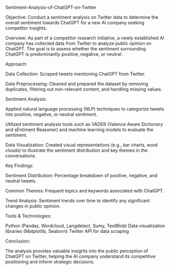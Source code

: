 Sentiment-Analysis-of-ChatGPT-on-Twitter

Objective:
Conduct a sentiment analysis on Twitter data to determine the overall sentiment towards ChatGPT for a new AI company seeking competitor insights.

Overview:
As part of a competitor research initiative, a newly established AI company has collected data from Twitter to analyze public opinion on ChatGPT. The goal is to assess whether the  sentiment surrounding ChatGPT is predominantly positive, negative, or neutral.

Approach:

Data Collection: Scraped tweets mentioning ChatGPT from Twitter.

Data Preprocessing: Cleaned and prepared the dataset by removing duplicates, filtering out non-relevant content, and handling missing values.

Sentiment Analysis:

Applied natural language processing (NLP) techniques to categorize tweets into positive, negative, or neutral sentiment.

Utilized sentiment analysis tools such as VADER (Valence Aware Dictionary and sEntiment Reasoner) and machine learning models to evaluate the sentiment.

Data Visualization: Created visual representations (e.g., bar charts, word clouds) to illustrate the sentiment distribution and key themes in the conversations.

Key Findings:

Sentiment Distribution: Percentage breakdown of positive, negative, and neutral tweets.

Common Themes: Frequent topics and keywords associated with ChatGPT.

Trend Analysis: Sentiment trends over time to identify any significant changes in public opinion.

Tools & Technologies:

Python (Pandas, Wordcloud, Langdetect, Sumy, TextBlob)
Data visualization libraries (Matplotlib, Seaborn)
Twitter API for data scraping

Conclusion:

The analysis provides valuable insights into the public perception of ChatGPT on Twitter, helping the AI company understand its competitive positioning and inform strategic decisions.














